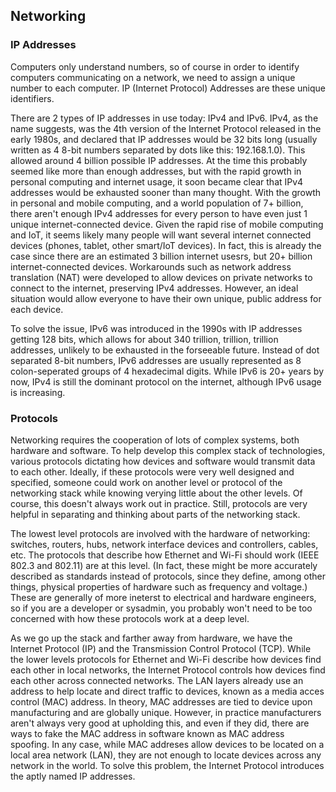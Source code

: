 ## Networking
### IP Addresses
Computers only understand numbers, so of course in order to identify computers communicating on a network, we need to assign a unique number to each computer. IP (Internet Protocol) Addresses are these unique identifiers. 

There are 2 types of IP addresses in use today: IPv4 and IPv6. IPv4, as the name suggests, was the 4th version of the Internet Protocol released in the early 1980s, and declared that IP addresses would be 32 bits long (usually written as 4 8-bit numbers separated by dots like this: 192.168.1.0). This allowed around 4 billion possible IP addresses. At the time this probably seemed like more than enough addresses, but with the rapid growth in personal computing and internet usage, it soon became clear that IPv4 addresses would be exhausted sooner than many thought. With the growth in personal and mobile computing, and a world population of 7+ billion, there aren't enough IPv4 addresses for every person to have even just 1 unique internet-connected device. Given the rapid rise of mobile computing and IoT, it seems likely many people will want several internet connected devices (phones, tablet, other smart/IoT devices). In fact, this is already the case since there are an estimated 3 billion internet usesrs, but 20+ billion internet-connected devices. Workarounds such as network address translation (NAT) were developed to allow devices on private networks to connect to the internet, preserving IPv4 addresses. However, an ideal situation would allow everyone to have their own unique, public address for each device.

To solve the issue, IPv6 was introduced in the 1990s with IP addresses getting 128 bits, which allows for about 340 trillion, trillion, trillion addresses, unlikely to be exhausted in the forseeable future. Instead of dot separated 8-bit numbers, IPv6 addresses are usually represented as 8 colon-seperated groups of 4 hexadecimal digits. While IPv6 is 20+ years by now, IPv4 is still the dominant protocol on the internet, although IPv6 usage is increasing.

### Protocols
Networking requires the cooperation of lots of complex systems, both hardware and software. To help develop this complex stack of technologies, various protocols dictating how devices and software would transmit data to each other. Ideally, if these protocols were very well designed and specified, someone could work on another level or protocol of the networking stack while knowing verying little about the other levels. Of course, this doesn't always work out in practice. Still, protocols are very helpful in separating and thinking about parts of the networking stack.

The lowest level protocols are involved with the hardware of networking: switches, routers, hubs, network interface devices and controllers, cables, etc. The protocols that describe how Ethernet and Wi-Fi should work (IEEE 802.3 and 802.11) are at this level. (In fact, these might be more accurately described as standards instead of protocols, since they define, among other things, physical properties of hardware such as frequency and voltage.) These are generally of more ineterst to electrical and hardware engineers, so if you are a developer or sysadmin, you probably won't need to be too concerned with how these protocols work at a deep level. 

As we go up the stack and farther away from hardware, we have the Internet Protocol (IP) and the Transmission Control Protocol (TCP). While the lower levels protocols for Ethernet and Wi-Fi describe how devices find each other in local networks, the Internet Protocol controls how devices find each other across connected networks. The LAN layers already use an address to help locate and direct traffic to devices, known as a media acces control (MAC) address. In theory, MAC addresses are tied to device upon manufacturing and are globally unique. However, in practice manufacturers aren't always very good at upholding this, and even if they did, there are ways to fake the  MAC address in software known as MAC address spoofing. In any case, while MAC addreses allow devices to be located on a local area network (LAN), they are not enough to locate devices across any network in the world. To solve this problem, the Internet Protocol introduces the aptly named IP addresses.